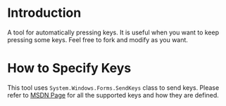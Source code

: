# Introduction
A tool for automatically pressing keys. It is useful when you want to keep pressing some keys. Feel free to fork and modify as you want.

# How to Specify Keys
This tool uses `System.Windows.Forms.SendKeys` class to send keys. Please refer to [MSDN Page](https://msdn.microsoft.com/en-us/library/system.windows.forms.sendkeys%28v=vs.110%29.aspx) for all the supported keys and how they are defined.
